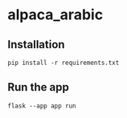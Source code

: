 # alpaca_arabic

## Installation

`pip install -r requirements.txt`

## Run the app

```
flask --app app run 
```